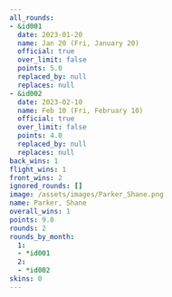 ```yaml
---
all_rounds:
- &id001
  date: 2023-01-20
  name: Jan 20 (Fri, January 20)
  official: true
  over_limit: false
  points: 5.0
  replaced_by: null
  replaces: null
- &id002
  date: 2023-02-10
  name: Feb 10 (Fri, February 10)
  official: true
  over_limit: false
  points: 4.0
  replaced_by: null
  replaces: null
back_wins: 1
flight_wins: 1
front_wins: 2
ignored_rounds: []
image: /assets/images/Parker_Shane.png
name: Parker, Shane
overall_wins: 1
points: 9.0
rounds: 2
rounds_by_month:
  1:
  - *id001
  2:
  - *id002
skins: 0
---
```

